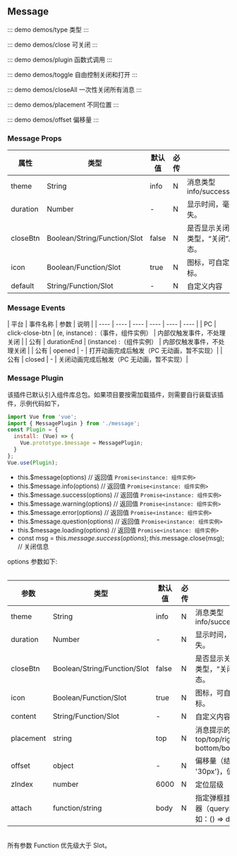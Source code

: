 ## Message 

::: demo demos/type 类型
:::

::: demo demos/close 可关闭
:::

::: demo demos/plugin 函数式调用
:::

::: demo demos/toggle 自由控制关闭和打开
:::

::: demo demos/closeAll 一次性关闭所有消息
:::

::: demo demos/placement 不同位置
:::

::: demo demos/offset 偏移量
:::


### Message Props

| 属性 | 类型 | 默认值 | 必传 | 说明 |
|-----|-----|-----|-----|-----|
| theme | String | info | N | 消息类型 info/success/warning/error/question/loading |
| duration | Number | - | N | 显示时间，毫秒，等于 0 表示一直显示，不消失。 |
| closeBtn | Boolean/String/Function/Slot | false | N | 是否显示关闭按钮，默认不显示。如果是 string 类型，“关闭”。TNode 为自定义关闭按钮形态。|
| icon | Boolean/Function/Slot | true | N | 图标，可自定义，值为 false 表示不显示默认图标。 |
| default | String/Function/Slot | - | N | 自定义内容 |

### Message Events
| 平台 | 事件名称 | 参数 |  说明 |
| ---- | ---- | ---- | ---- | ---- | ---- | 
| PC | click-close-btn | (e, instance) :（事件，组件实例） | 内部仅触发事件，不处理关闭 |
| 公有 | durationEnd | (instance) :（组件实例） | 内部仅触发事件，不处理关闭 |
| 公有 | opened | - | 打开动画完成后触发（PC 无动画，暂不实现）|
| 公有 | closed | - | 关闭动画完成后触发（PC 无动画，暂不实现）|


### Message Plugin

该插件已默认引入组件库总包。如果项目要按需加载插件，则需要自行装载该插件，示例代码如下，

```js
import Vue from 'vue';
import { MessagePlugin } from './message';
const Plugin = {
  install: (Vue) => {
    Vue.prototype.$message = MessagePlugin;
  }
};
Vue.use(Plugin);
```

 * this.$message(options) // 返回值 `Promise<instance: 组件实例>`
 * this.$message.info(options) // 返回值 `Promise<instance: 组件实例>`
 * this.$message.success(options) // 返回值 `Promise<instance: 组件实例>`
 * this.$message.warning(options) // 返回值 `Promise<instance: 组件实例>`
 * this.$message.error(options) // 返回值 `Promise<instance: 组件实例>`
 * this.$message.question(options) // 返回值 `Promise<instance: 组件实例>`
 * this.$message.loading(options) // 返回值 `Promise<instance: 组件实例>`
 * const msg = this.$message.success(options); this.$message.close(msg); // 关闭信息

options 参数如下: <br/><br/>

| 参数 | 类型 | 默认值 | 必传 | 说明 |
|-----|-----|-----|-----|-----|
| theme | String | info | N | 消息类型 info/success/warning/error/question/loading |
| duration | Number | - | N | 显示时间，毫秒，等于 0 表示一直显示，不消失。 |
| closeBtn | Boolean/String/Function/Slot | false | N | 是否显示关闭按钮，默认不显示。如果是 string 类型，“关闭”。TNode 为自定义关闭按钮形态。|
| icon | Boolean/Function/Slot | true | N | 图标，可自定义，值为 false 表示不显示默认图标。 |
| content | String/Function/Slot | - | N | 自定义内容（别名：default） |
| placement | string | top | N | 消息提示的位置，9个：center/left/left-top/top/right-top/right/right-bottom/bottom/left-bottom |
| offset | object | - | N | 偏移量（结合属性placement）, 如： {left: '30px'}，值为String类型 |
| zIndex | number | 6000 | N | 定位层级 |
| attach | function/string | body | N | 指定弹框挂载节点。字符串类型表示DOM选择器（querySelector）；函数需返回 DOM 节点，如：() => document.body |

<br/>所有参数 Function 优先级大于 Slot。